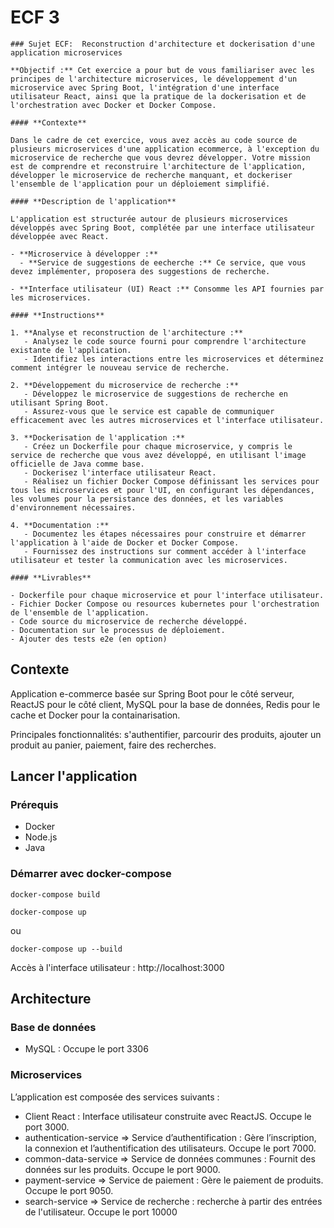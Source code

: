 # ECF 3




```
### Sujet ECF:  Reconstruction d'architecture et dockerisation d'une application microservices

**Objectif :** Cet exercice a pour but de vous familiariser avec les principes de l'architecture microservices, le développement d'un microservice avec Spring Boot, l'intégration d'une interface utilisateur React, ainsi que la pratique de la dockerisation et de l'orchestration avec Docker et Docker Compose.

#### **Contexte**

Dans le cadre de cet exercice, vous avez accès au code source de plusieurs microservices d'une application ecommerce, à l'exception du microservice de recherche que vous devrez développer. Votre mission est de comprendre et reconstruire l'architecture de l'application, développer le microservice de recherche manquant, et dockeriser l'ensemble de l'application pour un déploiement simplifié.

#### **Description de l'application**

L'application est structurée autour de plusieurs microservices développés avec Spring Boot, complétée par une interface utilisateur développée avec React.

- **Microservice à développer :**
  - **Service de suggestions de eecherche :** Ce service, que vous devez implémenter, proposera des suggestions de recherche.

- **Interface utilisateur (UI) React :** Consomme les API fournies par les microservices.

#### **Instructions**

1. **Analyse et reconstruction de l'architecture :**
   - Analysez le code source fourni pour comprendre l'architecture existante de l'application.
   - Identifiez les interactions entre les microservices et déterminez comment intégrer le nouveau service de recherche.

2. **Développement du microservice de recherche :**
   - Développez le microservice de suggestions de recherche en utilisant Spring Boot.
   - Assurez-vous que le service est capable de communiquer efficacement avec les autres microservices et l'interface utilisateur.

3. **Dockerisation de l'application :**
   - Créez un Dockerfile pour chaque microservice, y compris le service de recherche que vous avez développé, en utilisant l'image officielle de Java comme base.
   - Dockerisez l'interface utilisateur React.
   - Réalisez un fichier Docker Compose définissant les services pour tous les microservices et pour l'UI, en configurant les dépendances, les volumes pour la persistance des données, et les variables d'environnement nécessaires.

4. **Documentation :**
   - Documentez les étapes nécessaires pour construire et démarrer l'application à l'aide de Docker et Docker Compose.
   - Fournissez des instructions sur comment accéder à l'interface utilisateur et tester la communication avec les microservices.

#### **Livrables**

- Dockerfile pour chaque microservice et pour l'interface utilisateur.
- Fichier Docker Compose ou resources kubernetes pour l'orchestration de l'ensemble de l'application.
- Code source du microservice de recherche développé.
- Documentation sur le processus de déploiement.
- Ajouter des tests e2e (en option)
```

## Contexte

Application e-commerce basée sur Spring Boot pour le côté serveur, ReactJS pour le côté client, MySQL pour la base de données, Redis pour le cache et Docker pour la containarisation.

Principales fonctionnalités: s'authentifier, parcourir des produits, ajouter un produit au panier, paiement, faire des recherches.

## Lancer l'application

### Prérequis

- Docker
- Node.js
- Java

### Démarrer avec docker-compose

```
docker-compose build

docker-compose up
```

ou
```
docker-compose up --build
```

Accès à l'interface utilisateur : http://localhost:3000

## Architecture

### Base de données

- MySQL : Occupe le port 3306

### Microservices

L’application est composée des services suivants :

 - Client React : Interface utilisateur construite avec ReactJS. Occupe le port 3000.
 - authentication-service => Service d’authentification : Gère l’inscription, la connexion et l’authentification des utilisateurs. Occupe le port 7000.
 - common-data-service => Service de données communes : Fournit des données sur les produits. Occupe le port 9000.
 - payment-service => Service de paiement : Gère le paiement de produits. Occupe le port 9050.
 - search-service => Service de recherche : recherche à partir des entrées de l'utilisateur. Occupe le port 10000





